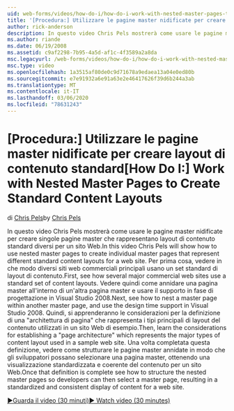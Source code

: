 ```yaml
---
uid: web-forms/videos/how-do-i/how-do-i-work-with-nested-master-pages-to-create-standard-content-layouts
title: '[Procedura:] Utilizzare le pagine master nidificate per creare layout di contenuto standard | Microsoft Docs'
author: rick-anderson
description: In questo video Chris Pels mostrerà come usare le pagine master annidate per creare singole pagine master che rappresentano layout di contenuto standard diversi per un w...
ms.author: riande
ms.date: 06/19/2008
ms.assetid: c9af2298-7b95-4a5d-af1c-4f3589a2a8da
msc.legacyurl: /web-forms/videos/how-do-i/how-do-i-work-with-nested-master-pages-to-create-standard-content-layouts
msc.type: video
ms.openlocfilehash: 1a3515af80de0c9d71678a9edaea13a04e0ed80b
ms.sourcegitcommit: e7e91932a6e91a63e2e46417626f39d6b244a3ab
ms.translationtype: MT
ms.contentlocale: it-IT
ms.lasthandoff: 03/06/2020
ms.locfileid: "78631243"
---
```

# <a name="how-do-i-work-with-nested-master-pages-to-create-standard-content-layouts"></a><span data-ttu-id="625f9-103">[Procedura:] Utilizzare le pagine master nidificate per creare layout di contenuto standard</span><span class="sxs-lookup"><span data-stu-id="625f9-103">[How Do I:] Work with Nested Master Pages to Create Standard Content Layouts</span></span>

<span data-ttu-id="625f9-104">di [Chris Pels](https://twitter.com/chrispels)</span><span class="sxs-lookup"><span data-stu-id="625f9-104">by [Chris Pels](https://twitter.com/chrispels)</span></span>

<span data-ttu-id="625f9-105">In questo video Chris Pels mostrerà come usare le pagine master nidificate per creare singole pagine master che rappresentano layout di contenuto standard diversi per un sito Web.</span><span class="sxs-lookup"><span data-stu-id="625f9-105">In this video Chris Pels will show how to use nested master pages to create individual master pages that represent different standard content layouts for a web site.</span></span> <span data-ttu-id="625f9-106">Per prima cosa, vedere in che modo diversi siti web commerciali principali usano un set standard di layout di contenuto.</span><span class="sxs-lookup"><span data-stu-id="625f9-106">First, see how several major commercial web sites use a standard set of content layouts.</span></span> <span data-ttu-id="625f9-107">Vedere quindi come annidare una pagina master all'interno di un'altra pagina master e usare il supporto in fase di progettazione in Visual Studio 2008.</span><span class="sxs-lookup"><span data-stu-id="625f9-107">Next, see how to nest a master page within another master page, and use the design time support in Visual Studio 2008.</span></span> <span data-ttu-id="625f9-108">Quindi, si apprenderanno le considerazioni per la definizione di una "architettura di pagina" che rappresenta i tipi principali di layout del contenuto utilizzati in un sito Web di esempio.</span><span class="sxs-lookup"><span data-stu-id="625f9-108">Then, learn the considerations for establishing a "page architecture" which represents the major types of content layout used in a sample web site.</span></span> <span data-ttu-id="625f9-109">Una volta completata questa definizione, vedere come strutturare le pagine master annidate in modo che gli sviluppatori possano selezionare una pagina master, ottenendo una visualizzazione standardizzata e coerente del contenuto per un sito Web.</span><span class="sxs-lookup"><span data-stu-id="625f9-109">Once that definition is complete see how to structure the nested master pages so developers can then select a master page, resulting in a standardized and consistent display of content for a web site.</span></span>

[<span data-ttu-id="625f9-110">&#9654;Guarda il video (30 minuti)</span><span class="sxs-lookup"><span data-stu-id="625f9-110">&#9654; Watch video (30 minutes)</span></span>](https://channel9.msdn.com/Blogs/ASP-NET-Site-Videos/how-do-i-work-with-nested-master-pages-to-create-standard-content-layouts)
